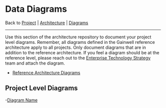 # Data Diagrams

Back to [Project](../../../README.md) | [Architecture](../../README.md) | [Diagrams](../README.md)

---

Use this section of the architecture repository to document your project level diagrams. Remember, all diagrams defined in the Gainwell reference architecture apply to all projects. Only document diagrams that are in addition to the reference architecture. If you feel a diagram should be at the reference level, please reach out to the [Enterprise Technology Strategy](mailto:EnterpriseTechnologyStrategy@mygainwell.onmicrosoft.com?subject=Reference%20Diagram%20Request) team and attach the diagram.

- [Reference Architecture Diagrams](https://github.com/mygainwell/ets-architecture/tree/main/diagrams/data/README.md)

## Project Level Diagrams

-[Diagram Name](some-diagram.md)